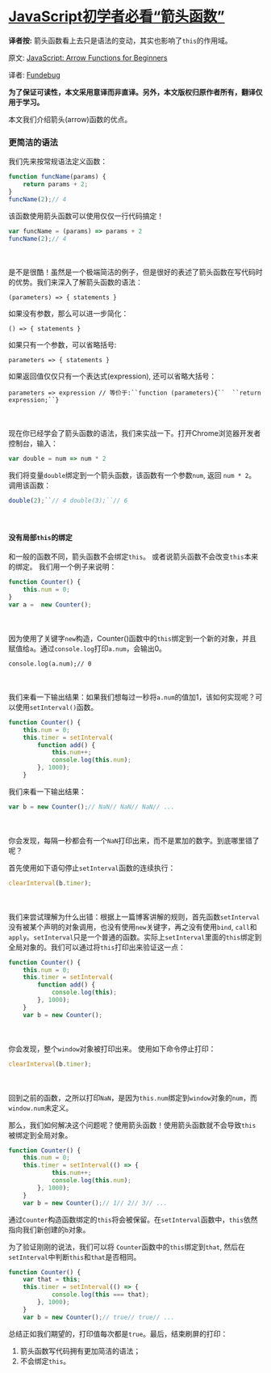 # [JavaScript初学者必看“箭头函数”](https://www.cnblogs.com/fundebug/p/6904753.html)



**译者按:** 箭头函数看上去只是语法的变动，其实也影响了`this`的作用域。

原文: [JavaScript: Arrow Functions for Beginners](https://hackernoon.com/javascript-arrow-functions-for-beginners-926947fc0cdc)

译者: [Fundebug](https://fundebug.com/)

**为了保证可读性，本文采用意译而非直译。另外，本文版权归原作者所有，翻译仅用于学习。**

本文我们介绍箭头(arrow)函数的优点。

### 更简洁的语法

我们先来按常规语法定义函数：

``` js
function funcName(params) { 
    return params + 2; 
} 
funcName(2);// 4
```

 

该函数使用箭头函数可以使用仅仅一行代码搞定！

``` js
var funcName = (params) => params + 2
funcName(2);// 4
```

　

是不是很酷！虽然是一个极端简洁的例子，但是很好的表述了箭头函数在写代码时的优势。我们来深入了解箭头函数的语法：

```
(parameters) => { statements }
```

如果没有参数，那么可以进一步简化： 

```
() => { statements }
```

如果只有一个参数，可以省略括号: 

```
parameters => { statements }
```

 

如果返回值仅仅只有一个表达式(expression), 还可以省略大括号： 

```
parameters => expression // 等价于:``function (parameters){``  ``return expression;``}
```

　

现在你已经学会了箭头函数的语法，我们来实战一下。打开Chrome浏览器开发者控制台，输入： 

``` js
var double = num => num * 2
```

 

我们将变量`double`绑定到一个箭头函数，该函数有一个参数`num`, 返回 `num * 2`。 调用该函数：

``` js
double(2);``// 4 double(3);``// 6
```

　　
#### 没有局部`this`的绑定
 

和一般的函数不同，箭头函数不会绑定`this`。 或者说箭头函数不会改变`this`本来的绑定。
我们用一个例子来说明：

``` js
function Counter() { 
    this.num = 0;
}
var a =  new Counter();
```

　

因为使用了关键字`new`构造，Counter()函数中的`this`绑定到一个新的对象，并且赋值给`a`。通过`console.log`打印`a.num`，会输出0。 

```
console.log(a.num);// 0
```

　

我们来看一下输出结果：如果我们想每过一秒将`a.num`的值加1，该如何实现呢？可以使用`setInterval()`函数。

``` js
function Counter() {  
    this.num = 0;  
    this.timer = setInterval(
        function add() {    
            this.num++;    
            console.log(this.num);  
        }, 1000);
    }
```

我们来看一下输出结果：
 
``` js
var b = new Counter();// NaN// NaN// NaN// ...
```

　　

你会发现，每隔一秒都会有一个`NaN`打印出来，而不是累加的数字。到底哪里错了呢？ 

首先使用如下语句停止`setInterval`函数的连续执行：

``` js
clearInterval(b.timer);
```

　 

我们来尝试理解为什么出错：根据上一篇博客讲解的规则，首先函数`setInterval`没有被某个声明的对象调用，也没有使用`new`关键字，再之没有使用`bind`, `call`和`apply`。`setInterval`只是一个普通的函数。实际上`setInterval`里面的`this`绑定到全局对象的。我们可以通过将`this`打印出来验证这一点：

``` js
function Counter() {  
    this.num = 0;
    this.timer = setInterval(
        function add() {    
            console.log(this);  
        }, 1000);
    }
    var b = new Counter();
```

　　

你会发现，整个`window`对象被打印出来。 使用如下命令停止打印： 

``` js
clearInterval(b.timer);
```

　　

回到之前的函数，之所以打印`NaN`，是因为`this.num`绑定到`window`对象的`num`，而`window.num`未定义。

那么，我们如何解决这个问题呢？使用箭头函数！使用箭头函数就不会导致`this`被绑定到全局对象。

``` js
function Counter() {  
    this.num = 0;  
    this.timer = setInterval(() => {    
            this.num++;    
            console.log(this.num);  
        }, 1000);
    }
    var b = new Counter();// 1// 2// 3// ...
```

 

通过`Counter`构造函数绑定的`this`将会被保留。在`setInterval`函数中，`this`依然指向我们新创建的`b`对象。

为了验证刚刚的说法，我们可以将 `Counter`函数中的`this`绑定到`that`, 然后在`setInterval`中判断`this`和`that`是否相同。

``` js
function Counter() {  
    var that = this;  
    this.timer = setInterval(() => {    
            console.log(this === that);  
        }, 1000);
    }
    var b = new Counter();// true// true// ...
```

 

总结正如我们期望的，打印值每次都是`true`。最后，结束刷屏的打印：

1. 箭头函数写代码拥有更加简洁的语法；
2. 不会绑定`this`。

